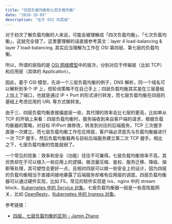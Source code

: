 ```yaml
---
title: "四层负载均衡和七层负载均衡"
date: "2018-10-09"
description: "在于 OSI 的层级"
---
```


对于初次了解负载均衡的人来说，可能会被理解成「四次负载均衡」、「七次负载均衡」，这就完全错了。这里要理解的话直接参考英文：layer 4 load-balancing & layer 7 load-balancing. 其实应当理解为工作在 OSI 第四层、第七层的负载均衡。

所以，所谓的层指的是 [OSI 网络模型](https://zh.wikipedia.org/wiki/OSI%E6%A8%A1%E5%9E%8B)中的层次，分别对应于传输层（比如 TCP）和应用层（具体的 Application）。

因此，基于 OSI 模型，先讲一个三层负载均衡的例子，DNS 解析，同一个域名可以解析到多个 IP 上，但轮询策略不在自己手上；四层负载均衡其实是在三层基础上加上了端口，也就是通过 IP + Port 的形式进行转发，而七层负载均衡在四层的基础上考虑应用的 URL 等方式做转发。

由于三、四层负载均衡直接偏底层一些，其代理的效率会比七层的更高，比如单从 TCP 的开销上来看：四层负载均衡时，服务端收到来自客户端的请求，根据负载均衡器的策略，对目标 IP/Port 做修改，转发到对应的后端服务，TCP 三次握手直接一次建立。而七层负载均衡工作在应用层，客户端必须首先与负载均衡器进行一次 TCP 握手，然后负载均衡器再与目标后端服务建立第二次 TCP 握手。相比之下，七层负载均衡的性能就弱了。

一个常见的现象：效率和安全（功能）往往不可兼得。七层负载均衡效率不高，其优势却在于可以植入一些应用上的逻辑，做流量压缩、鉴权、服务迁移、降级、熔断等处理，其可塑性会更好一点，且相对四层可以做一些安全上的设计，因为四层的负载均衡相当于直接间接地暴露了后端服务却难有应用层的调度。四层负载均衡器可以通过硬件实现，比如 F5，常见的软件实现是 lvs、nginx 中的 stream block，[Kubernetes 中的 Service 对象](https://kubernetes.io/zh/docs/concepts/services-networking/service/)。七层负载均衡器一般是一些高性能网关，比如 [OpenResty](https://openresty.org/cn/)，[Kubernetes 中的 Ingress 对象](https://kubernetes.io/zh/docs/concepts/services-networking/ingress/)。

参考链接：

- [四层、七层负载均衡的区别 - Jamin Zhang](https://jaminzhang.github.io/lb/L4-L7-Load-Balancer-Difference/)
